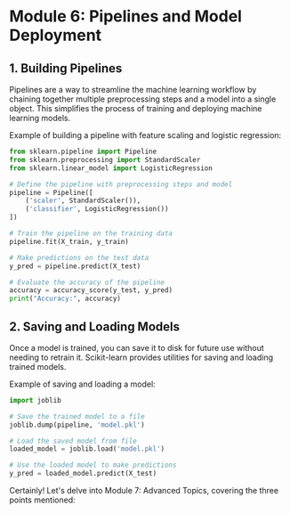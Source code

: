 # Module 6: Pipelines and Model Deployment

## 1. Building Pipelines
Pipelines are a way to streamline the machine learning workflow by chaining together multiple preprocessing steps and a model into a single object. This simplifies the process of training and deploying machine learning models.

Example of building a pipeline with feature scaling and logistic regression:
```python
from sklearn.pipeline import Pipeline
from sklearn.preprocessing import StandardScaler
from sklearn.linear_model import LogisticRegression

# Define the pipeline with preprocessing steps and model
pipeline = Pipeline([
    ('scaler', StandardScaler()),
    ('classifier', LogisticRegression())
])

# Train the pipeline on the training data
pipeline.fit(X_train, y_train)

# Make predictions on the test data
y_pred = pipeline.predict(X_test)

# Evaluate the accuracy of the pipeline
accuracy = accuracy_score(y_test, y_pred)
print("Accuracy:", accuracy)
```

## 2. Saving and Loading Models
Once a model is trained, you can save it to disk for future use without needing to retrain it. Scikit-learn provides utilities for saving and loading trained models.

Example of saving and loading a model:
```python
import joblib

# Save the trained model to a file
joblib.dump(pipeline, 'model.pkl')

# Load the saved model from file
loaded_model = joblib.load('model.pkl')

# Use the loaded model to make predictions
y_pred = loaded_model.predict(X_test)
```

Certainly! Let's delve into Module 7: Advanced Topics, covering the three points mentioned:
